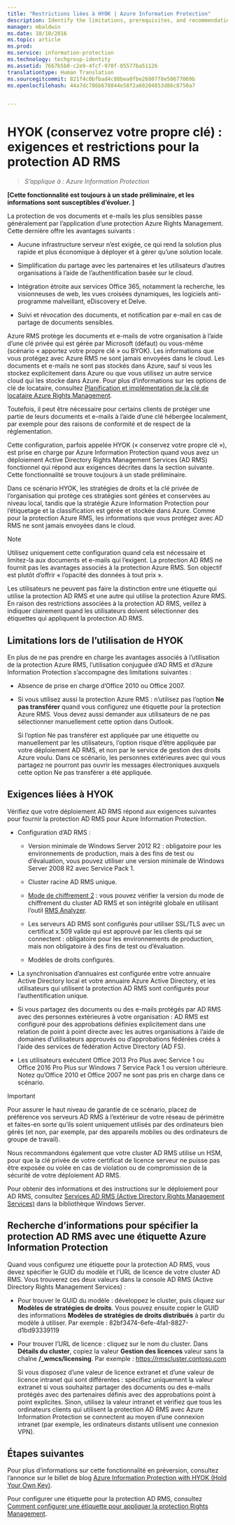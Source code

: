 ```yaml
---
title: "Restrictions liées à HYOK | Azure Information Protection"
description: Identify the limitations, prerequisites, and recommendations if you select AD RMS protection with Azure Information Protection. This solution is sometimes referred to as "hold your own key" (HYOK).
manager: mbaldwin
ms.date: 10/10/2016
ms.topic: article
ms.prod: 
ms.service: information-protection
ms.technology: techgroup-identity
ms.assetid: 7667b5b0-c2e9-4fcf-970f-05577ba51126
translationtype: Human Translation
ms.sourcegitcommit: 821f4c0bfbad4c88bea0fbe26807f8e50677069b
ms.openlocfilehash: 44a7dc786b678844e58f2a60204853d86c8750a7


---
```


# HYOK (conservez votre propre clé) : exigences et restrictions pour la protection AD RMS

>*S’applique à : Azure Information Protection*

**[Cette fonctionnalité est toujours à un stade préliminaire, et les informations sont susceptibles d’évoluer. ]**

La protection de vos documents et e-mails les plus sensibles passe généralement par l’application d’une protection Azure Rights Management. Cette dernière offre les avantages suivants :

- Aucune infrastructure serveur n’est exigée, ce qui rend la solution plus rapide et plus économique à déployer et à gérer qu’une solution locale.

- Simplification du partage avec les partenaires et les utilisateurs d’autres organisations à l’aide de l’authentification basée sur le cloud.

- Intégration étroite aux services Office 365, notamment la recherche, les visionneuses de web, les vues croisées dynamiques, les logiciels anti-programme malveillant, eDiscovery et Delve.

- Suivi et révocation des documents, et notification par e-mail en cas de partage de documents sensibles.

Azure RMS protège les documents et e-mails de votre organisation à l’aide d’une clé privée qui est gérée par Microsoft (défaut) ou vous-même (scénario « apportez votre propre clé » ou BYOK). Les informations que vous protégez avec Azure RMS ne sont jamais envoyées dans le cloud. Les documents et e-mails ne sont pas stockés dans Azure, sauf si vous les stockez explicitement dans Azure ou que vous utilisez un autre service cloud qui les stocke dans Azure. Pour plus d’informations sur les options de clé de locataire, consultez [Planification et implémentation de la clé de locataire Azure Rights Management](../plan-design/plan-implement-tenant-key.md). 

Toutefois, il peut être nécessaire pour certains clients de protéger une partie de leurs documents et e-mails à l’aide d’une clé hébergée localement, par exemple pour des raisons de conformité et de respect de la réglementation. 

Cette configuration, parfois appelée HYOK (« conservez votre propre clé »), est prise en charge par Azure Information Protection quand vous avez un déploiement Active Directory Rights Management Services (AD RMS) fonctionnel qui répond aux exigences décrites dans la section suivante. Cette fonctionnalité se trouve toujours à un stade préliminaire.

Dans ce scénario HYOK, les stratégies de droits et la clé privée de l’organisation qui protège ces stratégies sont gérées et conservées au niveau local, tandis que la stratégie Azure Information Protection pour l’étiquetage et la classification est gérée et stockée dans Azure. Comme pour la protection Azure RMS, les informations que vous protégez avec AD RMS ne sont jamais envoyées dans le cloud.

> [!NOTE]
> Utilisez uniquement cette configuration quand cela est nécessaire et limitez-la aux documents et e-mails qui l’exigent. La protection AD RMS ne fournit pas les avantages associés à la protection Azure RMS. Son objectif est plutôt d’offrir « l’opacité des données à tout prix ».

Les utilisateurs ne peuvent pas faire la distinction entre une étiquette qui utilise la protection AD RMS et une autre qui utilise la protection Azure RMS. En raison des restrictions associées à la protection AD RMS, veillez à indiquer clairement quand les utilisateurs doivent sélectionner des étiquettes qui appliquent la protection AD RMS.

## Limitations lors de l’utilisation de HYOK

En plus de ne pas prendre en charge les avantages associés à l’utilisation de la protection Azure RMS, l’utilisation conjuguée d’AD RMS et d’Azure Information Protection s’accompagne des limitations suivantes :

- Absence de prise en charge d’Office 2010 ou Office 2007.

- Si vous utilisez aussi la protection Azure RMS : n’utilisez pas l’option **Ne pas transférer** quand vous configurez une étiquette pour la protection Azure RMS. Vous devez aussi demander aux utilisateurs de ne pas sélectionner manuellement cette option dans Outlook. 

    Si l’option Ne pas transférer est appliquée par une étiquette ou manuellement par les utilisateurs, l’option risque d’être appliquée par votre déploiement AD RMS, et non par le service de gestion des droits Azure voulu. Dans ce scénario, les personnes extérieures avec qui vous partagez ne pourront pas ouvrir les messages électroniques auxquels cette option Ne pas transférer a été appliquée.

## Exigences liées à HYOK

Vérifiez que votre déploiement AD RMS répond aux exigences suivantes pour fournir la protection AD RMS pour Azure Information Protection.

- Configuration d’AD RMS :
    
    - Version minimale de Windows Server 2012 R2 : obligatoire pour les environnements de production, mais à des fins de test ou d’évaluation, vous pouvez utiliser une version minimale de Windows Server 2008 R2 avec Service Pack 1.
    
    - Cluster racine AD RMS unique.
    
    - [Mode de chiffrement 2](https://technet.microsoft.com/library/hh867439.aspx) : vous pouvez vérifier la version du mode de chiffrement du cluster AD RMS et son intégrité globale en utilisant l’outil [RMS Analyzer](https://www.microsoft.com/en-us/download/details.aspx?id=46437).   
    
    - Les serveurs AD RMS sont configurés pour utiliser SSL/TLS avec un certificat x.509 valide qui est approuvé par les clients qui se connectent : obligatoire pour les environnements de production, mais non obligatoire à des fins de test ou d’évaluation.
    
    - Modèles de droits configurés.

- La synchronisation d’annuaires est configurée entre votre annuaire Active Directory local et votre annuaire Azure Active Directory, et les utilisateurs qui utilisent la protection AD RMS sont configurés pour l’authentification unique.

- Si vous partagez des documents ou des e-mails protégés par AD RMS avec des personnes extérieures à votre organisation : AD RMS est configuré pour des approbations définies explicitement dans une relation de point à point directe avec les autres organisations à l’aide de domaines d’utilisateurs approuvés ou d’approbations fédérées créés à l’aide des services de fédération Active Directory (AD FS).

- Les utilisateurs exécutent Office 2013 Pro Plus avec Service 1 ou Office 2016 Pro Plus sur Windows 7 Service Pack 1 ou version ultérieure. Notez qu’Office 2010 et Office 2007 ne sont pas pris en charge dans ce scénario.

> [!IMPORTANT]
> Pour assurer le haut niveau de garantie de ce scénario, placez de préférence vos serveurs AD RMS à l’extérieur de votre réseau de périmètre et faites-en sorte qu’ils soient uniquement utilisés par des ordinateurs bien gérés (et non, par exemple, par des appareils mobiles ou des ordinateurs de groupe de travail). 
> 
> Nous recommandons également que votre cluster AD RMS utilise un HSM, pour que la clé privée de votre certificat de licence serveur ne puisse pas être exposée ou volée en cas de violation ou de compromission de la sécurité de votre déploiement AD RMS. 

Pour obtenir des informations et des instructions sur le déploiement pour AD RMS, consultez [Services AD RMS (Active Directory Rights Management Services)](https://technet.microsoft.com/library/hh831364.aspx) dans la bibliothèque Windows Server. 


## Recherche d’informations pour spécifier la protection AD RMS avec une étiquette Azure Information Protection

Quand vous configurez une étiquette pour la protection AD RMS, vous devez spécifier le GUID du modèle et l’URL de licence de votre cluster AD RMS. Vous trouverez ces deux valeurs dans la console AD RMS (Active Directory Rights Management Services) :

- Pour trouver le GUID du modèle : développez le cluster, puis cliquez sur **Modèles de stratégies de droits**. Vous pouvez ensuite copier le GUID des informations **Modèles de stratégies de droits distribués** à partir du modèle à utiliser. Par exemple : 82bf3474-6efe-4fa1-8827-d1bd93339119

- Pour trouver l’URL de licence : cliquez sur le nom du cluster. Dans **Détails du cluster**, copiez la valeur **Gestion des licences** valeur sans la chaîne **/_wmcs/licensing**. Par exemple : https://rmscluster.contoso.com 
    
    Si vous disposez d’une valeur de licence extranet et d’une valeur de licence intranet qui sont différentes : spécifiez uniquement la valeur extranet si vous souhaitez partager des documents ou des e-mails protégés avec des partenaires définis avec des approbations point à point explicites. Sinon, utilisez la valeur intranet et vérifiez que tous les ordinateurs clients qui utilisent la protection AD RMS avec Azure Information Protection se connectent au moyen d’une connexion intranet (par exemple, les ordinateurs distants utilisent une connexion VPN).

## Étapes suivantes

Pour plus d’informations sur cette fonctionnalité en préversion, consultez l’annonce sur le billet de blog [Azure Information Protection with HYOK (Hold Your Own Key)](https://blogs.technet.microsoft.com/enterprisemobility/2016/08/10/azure-information-protection-with-hyok-hold-your-own-key/).

Pour configurer une étiquette pour la protection AD RMS, consultez [Comment configurer une étiquette pour appliquer la protection Rights Management](../deploy-use/configure-policy-protection.md). 



<!--HONumber=Oct16_HO2-->


